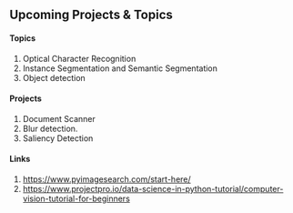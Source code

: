 ## Upcoming Projects & Topics

#### Topics


01. Optical Character Recognition
02. Instance Segmentation and Semantic Segmentation
03. Object detection


#### Projects


01. Document Scanner
02. Blur detection.
02. Saliency Detection

#### Links

01. https://www.pyimagesearch.com/start-here/
02. https://www.projectpro.io/data-science-in-python-tutorial/computer-vision-tutorial-for-beginners 
